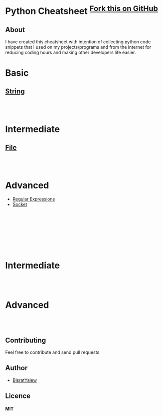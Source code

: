 Python Cheatsheet 
<sup>[Fork this on GitHub](https://github.com/BisratYalew/python-cheatsheet)
</sup>
=================



## About
I have created this cheatsheet with intention of collecting python code snippets that I used on my projects/programs and from the internet for reducing coding hours and making other developers life easier.


# Basic

## [String](#String)


<br><br>

# Intermediate


## [File](#file)

<br><br>



# Advanced

- [Regular Expressions](#regular-expressions)
- [Socket](#socket)




<br><br><br><br>




<br><br>


# Intermediate


<br><br>



# Advanced

<br>
<br>

## Contributing

Feel free to contribute and send pull requests

## Author

* [BisratYalew](https://bisratyalew.github.io)

## Licence

#### MIT
